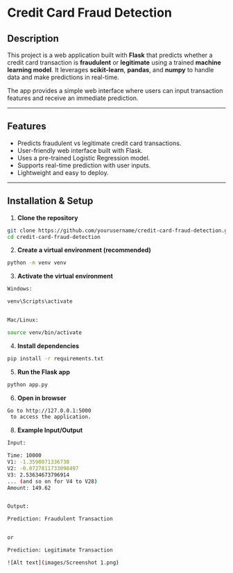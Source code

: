 # Credit Card Fraud Detection

## Description
This project is a web application built with **Flask** that predicts whether a credit card transaction is **fraudulent** or **legitimate** using a trained **machine learning model**. It leverages **scikit-learn**, **pandas**, and **numpy** to handle data and make predictions in real-time.

The app provides a simple web interface where users can input transaction features and receive an immediate prediction.

---

## Features
- Predicts fraudulent vs legitimate credit card transactions.
- User-friendly web interface built with Flask.
- Uses a pre-trained Logistic Regression model.
- Supports real-time prediction with user inputs.
- Lightweight and easy to deploy.

---

## Installation & Setup
1. **Clone the repository**
 ```bash
git clone https://github.com/yourusername/credit-card-fraud-detection.git
cd credit-card-fraud-detection
```
2. **Create a virtual environment (recommended)**
```bash
python -m venv venv
```
3. **Activate the virtual environment**
```bash
Windows:

venv\Scripts\activate


Mac/Linux:

source venv/bin/activate
```

4. **Install dependencies**
```bash
pip install -r requirements.txt

```
5. **Run the Flask app**
```bash
python app.py
```

6. **Open in browser**
```bash
Go to http://127.0.0.1:5000
 to access the application.
```
8. **Example Input/Output**
```bash
Input:

Time: 10000  
V1: -1.3598071336738  
V2: -0.0727811733098497  
V3: 2.53634673796914  
... (and so on for V4 to V28)  
Amount: 149.62


Output:

Prediction: Fraudulent Transaction


or

Prediction: Legitimate Transaction

![Alt text](images/Screenshot 1.png)

```
